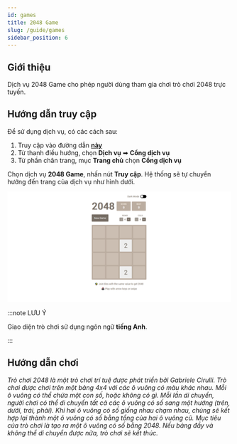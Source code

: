 ```yaml
---
id: games
title: 2048 Game
slug: /guide/games
sidebar_position: 6
---
```


## Giới thiệu

Dịch vụ 2048 Game cho phép người dùng tham gia chơi trò chơi 2048 trực tuyến.

## Hướng dẫn truy cập

Để sử dụng dịch vụ, có các cách sau:

1. Truy cập vào đường dẫn [**này**](https://2048.builetuananh.name.vn/)
2. Từ thanh điều hướng, chọn **Dịch vụ** ➡ **Cổng dịch vụ**
3. Từ phần chân trang, mục **Trang chủ** chọn **Cổng dịch vụ**

Chọn dịch vụ **2048 Game**, nhấn nút **Truy cập**. Hệ thống sẽ tự chuyển hướng đến trang của dịch vụ như hình dưới.

![2048 Game](../../public/img/services/game.png)

:::note LƯU Ý

Giao diện trò chơi sử dụng ngôn ngữ **tiếng Anh**.

:::

## Hướng dẫn chơi

_Trò chơi 2048 là một trò chơi trí tuệ được phát triển bởi Gabriele Cirulli. Trò chơi được chơi trên một bảng 4x4 với các ô vuông có màu khác nhau. Mỗi ô vuông có thể chứa một con số, hoặc không có gì. Mỗi lần di chuyển, người chơi có thể di chuyển tất cả các ô vuông có số sang một hướng (trên, dưới, trái, phải). Khi hai ô vuông có số giống nhau chạm nhau, chúng sẽ kết hợp lại thành một ô vuông có số bằng tổng của hai ô vuông cũ. Mục tiêu của trò chơi là tạo ra một ô vuông có số bằng 2048. Nếu bảng đầy và không thể di chuyển được nữa, trò chơi sẽ kết thúc._

